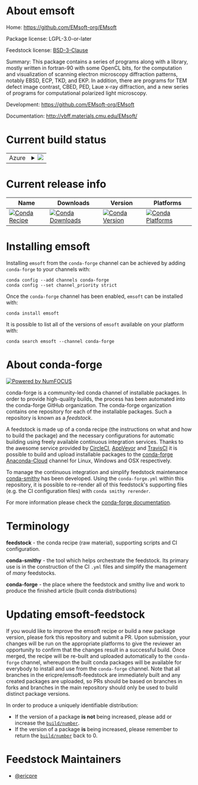 About emsoft
============

Home: https://github.com/EMsoft-org/EMsoft

Package license: LGPL-3.0-or-later

Feedstock license: [BSD-3-Clause](https://github.com/ericpre/emsoft-feedstock/blob/master/LICENSE.txt)

Summary: This package contains a series of programs along with a library, mostly written in fortran-90 with some OpenCL bits, for the computation and visualization of scanning electron microscopy diffraction patterns, notably EBSD, ECP, TKD, and EKP. In addition, there are programs for TEM defect image contrast, CBED, PED, Laue x-ray diffraction, and a new series of programs for computational polarized light microscopy.

Development: https://github.com/EMsoft-org/EMsoft

Documentation: http://vbff.materials.cmu.edu/EMsoft/

Current build status
====================


<table>
    
  <tr>
    <td>Azure</td>
    <td>
      <details>
        <summary>
          <a href="https://dev.azure.com/ericpre/feedstock-builds/_build/latest?definitionId=&branchName=master">
            <img src="https://dev.azure.com/ericpre/feedstock-builds/_apis/build/status/emsoft-feedstock?branchName=master">
          </a>
        </summary>
        <table>
          <thead><tr><th>Variant</th><th>Status</th></tr></thead>
          <tbody><tr>
              <td>linux_64_cxx_compiler_version7fortran_compiler_version7numpy1.18python3.7.____cpython</td>
              <td>
                <a href="https://dev.azure.com/ericpre/feedstock-builds/_build/latest?definitionId=&branchName=master">
                  <img src="https://dev.azure.com/ericpre/feedstock-builds/_apis/build/status/emsoft-feedstock?branchName=master&jobName=linux&configuration=linux_64_cxx_compiler_version7fortran_compiler_version7numpy1.18python3.7.____cpython" alt="variant">
                </a>
              </td>
            </tr><tr>
              <td>linux_64_cxx_compiler_version7fortran_compiler_version7numpy1.18python3.8.____cpython</td>
              <td>
                <a href="https://dev.azure.com/ericpre/feedstock-builds/_build/latest?definitionId=&branchName=master">
                  <img src="https://dev.azure.com/ericpre/feedstock-builds/_apis/build/status/emsoft-feedstock?branchName=master&jobName=linux&configuration=linux_64_cxx_compiler_version7fortran_compiler_version7numpy1.18python3.8.____cpython" alt="variant">
                </a>
              </td>
            </tr><tr>
              <td>linux_64_cxx_compiler_version7fortran_compiler_version7numpy1.19python3.9.____cpython</td>
              <td>
                <a href="https://dev.azure.com/ericpre/feedstock-builds/_build/latest?definitionId=&branchName=master">
                  <img src="https://dev.azure.com/ericpre/feedstock-builds/_apis/build/status/emsoft-feedstock?branchName=master&jobName=linux&configuration=linux_64_cxx_compiler_version7fortran_compiler_version7numpy1.19python3.9.____cpython" alt="variant">
                </a>
              </td>
            </tr><tr>
              <td>linux_64_cxx_compiler_version9fortran_compiler_version9numpy1.18python3.7.____cpython</td>
              <td>
                <a href="https://dev.azure.com/ericpre/feedstock-builds/_build/latest?definitionId=&branchName=master">
                  <img src="https://dev.azure.com/ericpre/feedstock-builds/_apis/build/status/emsoft-feedstock?branchName=master&jobName=linux&configuration=linux_64_cxx_compiler_version9fortran_compiler_version9numpy1.18python3.7.____cpython" alt="variant">
                </a>
              </td>
            </tr><tr>
              <td>linux_64_cxx_compiler_version9fortran_compiler_version9numpy1.18python3.8.____cpython</td>
              <td>
                <a href="https://dev.azure.com/ericpre/feedstock-builds/_build/latest?definitionId=&branchName=master">
                  <img src="https://dev.azure.com/ericpre/feedstock-builds/_apis/build/status/emsoft-feedstock?branchName=master&jobName=linux&configuration=linux_64_cxx_compiler_version9fortran_compiler_version9numpy1.18python3.8.____cpython" alt="variant">
                </a>
              </td>
            </tr><tr>
              <td>linux_64_cxx_compiler_version9fortran_compiler_version9numpy1.19python3.9.____cpython</td>
              <td>
                <a href="https://dev.azure.com/ericpre/feedstock-builds/_build/latest?definitionId=&branchName=master">
                  <img src="https://dev.azure.com/ericpre/feedstock-builds/_apis/build/status/emsoft-feedstock?branchName=master&jobName=linux&configuration=linux_64_cxx_compiler_version9fortran_compiler_version9numpy1.19python3.9.____cpython" alt="variant">
                </a>
              </td>
            </tr><tr>
              <td>win_64_cuda_compiler_version10.2numpy1.18python3.7.____cpython</td>
              <td>
                <a href="https://dev.azure.com/ericpre/feedstock-builds/_build/latest?definitionId=&branchName=master">
                  <img src="https://dev.azure.com/ericpre/feedstock-builds/_apis/build/status/emsoft-feedstock?branchName=master&jobName=win&configuration=win_64_cuda_compiler_version10.2numpy1.18python3.7.____cpython" alt="variant">
                </a>
              </td>
            </tr><tr>
              <td>win_64_cuda_compiler_version10.2numpy1.18python3.8.____cpython</td>
              <td>
                <a href="https://dev.azure.com/ericpre/feedstock-builds/_build/latest?definitionId=&branchName=master">
                  <img src="https://dev.azure.com/ericpre/feedstock-builds/_apis/build/status/emsoft-feedstock?branchName=master&jobName=win&configuration=win_64_cuda_compiler_version10.2numpy1.18python3.8.____cpython" alt="variant">
                </a>
              </td>
            </tr><tr>
              <td>win_64_cuda_compiler_version10.2numpy1.19python3.9.____cpython</td>
              <td>
                <a href="https://dev.azure.com/ericpre/feedstock-builds/_build/latest?definitionId=&branchName=master">
                  <img src="https://dev.azure.com/ericpre/feedstock-builds/_apis/build/status/emsoft-feedstock?branchName=master&jobName=win&configuration=win_64_cuda_compiler_version10.2numpy1.19python3.9.____cpython" alt="variant">
                </a>
              </td>
            </tr><tr>
              <td>win_64_cuda_compiler_version11.0numpy1.18python3.7.____cpython</td>
              <td>
                <a href="https://dev.azure.com/ericpre/feedstock-builds/_build/latest?definitionId=&branchName=master">
                  <img src="https://dev.azure.com/ericpre/feedstock-builds/_apis/build/status/emsoft-feedstock?branchName=master&jobName=win&configuration=win_64_cuda_compiler_version11.0numpy1.18python3.7.____cpython" alt="variant">
                </a>
              </td>
            </tr><tr>
              <td>win_64_cuda_compiler_version11.0numpy1.18python3.8.____cpython</td>
              <td>
                <a href="https://dev.azure.com/ericpre/feedstock-builds/_build/latest?definitionId=&branchName=master">
                  <img src="https://dev.azure.com/ericpre/feedstock-builds/_apis/build/status/emsoft-feedstock?branchName=master&jobName=win&configuration=win_64_cuda_compiler_version11.0numpy1.18python3.8.____cpython" alt="variant">
                </a>
              </td>
            </tr><tr>
              <td>win_64_cuda_compiler_version11.0numpy1.19python3.9.____cpython</td>
              <td>
                <a href="https://dev.azure.com/ericpre/feedstock-builds/_build/latest?definitionId=&branchName=master">
                  <img src="https://dev.azure.com/ericpre/feedstock-builds/_apis/build/status/emsoft-feedstock?branchName=master&jobName=win&configuration=win_64_cuda_compiler_version11.0numpy1.19python3.9.____cpython" alt="variant">
                </a>
              </td>
            </tr><tr>
              <td>win_64_cuda_compiler_version11.1numpy1.18python3.7.____cpython</td>
              <td>
                <a href="https://dev.azure.com/ericpre/feedstock-builds/_build/latest?definitionId=&branchName=master">
                  <img src="https://dev.azure.com/ericpre/feedstock-builds/_apis/build/status/emsoft-feedstock?branchName=master&jobName=win&configuration=win_64_cuda_compiler_version11.1numpy1.18python3.7.____cpython" alt="variant">
                </a>
              </td>
            </tr><tr>
              <td>win_64_cuda_compiler_version11.1numpy1.18python3.8.____cpython</td>
              <td>
                <a href="https://dev.azure.com/ericpre/feedstock-builds/_build/latest?definitionId=&branchName=master">
                  <img src="https://dev.azure.com/ericpre/feedstock-builds/_apis/build/status/emsoft-feedstock?branchName=master&jobName=win&configuration=win_64_cuda_compiler_version11.1numpy1.18python3.8.____cpython" alt="variant">
                </a>
              </td>
            </tr><tr>
              <td>win_64_cuda_compiler_version11.1numpy1.19python3.9.____cpython</td>
              <td>
                <a href="https://dev.azure.com/ericpre/feedstock-builds/_build/latest?definitionId=&branchName=master">
                  <img src="https://dev.azure.com/ericpre/feedstock-builds/_apis/build/status/emsoft-feedstock?branchName=master&jobName=win&configuration=win_64_cuda_compiler_version11.1numpy1.19python3.9.____cpython" alt="variant">
                </a>
              </td>
            </tr><tr>
              <td>win_64_cuda_compiler_version11.2numpy1.18python3.7.____cpython</td>
              <td>
                <a href="https://dev.azure.com/ericpre/feedstock-builds/_build/latest?definitionId=&branchName=master">
                  <img src="https://dev.azure.com/ericpre/feedstock-builds/_apis/build/status/emsoft-feedstock?branchName=master&jobName=win&configuration=win_64_cuda_compiler_version11.2numpy1.18python3.7.____cpython" alt="variant">
                </a>
              </td>
            </tr><tr>
              <td>win_64_cuda_compiler_version11.2numpy1.18python3.8.____cpython</td>
              <td>
                <a href="https://dev.azure.com/ericpre/feedstock-builds/_build/latest?definitionId=&branchName=master">
                  <img src="https://dev.azure.com/ericpre/feedstock-builds/_apis/build/status/emsoft-feedstock?branchName=master&jobName=win&configuration=win_64_cuda_compiler_version11.2numpy1.18python3.8.____cpython" alt="variant">
                </a>
              </td>
            </tr><tr>
              <td>win_64_cuda_compiler_version11.2numpy1.19python3.9.____cpython</td>
              <td>
                <a href="https://dev.azure.com/ericpre/feedstock-builds/_build/latest?definitionId=&branchName=master">
                  <img src="https://dev.azure.com/ericpre/feedstock-builds/_apis/build/status/emsoft-feedstock?branchName=master&jobName=win&configuration=win_64_cuda_compiler_version11.2numpy1.19python3.9.____cpython" alt="variant">
                </a>
              </td>
            </tr><tr>
              <td>win_64_cuda_compiler_versionNonenumpy1.18python3.7.____cpython</td>
              <td>
                <a href="https://dev.azure.com/ericpre/feedstock-builds/_build/latest?definitionId=&branchName=master">
                  <img src="https://dev.azure.com/ericpre/feedstock-builds/_apis/build/status/emsoft-feedstock?branchName=master&jobName=win&configuration=win_64_cuda_compiler_versionNonenumpy1.18python3.7.____cpython" alt="variant">
                </a>
              </td>
            </tr><tr>
              <td>win_64_cuda_compiler_versionNonenumpy1.18python3.8.____cpython</td>
              <td>
                <a href="https://dev.azure.com/ericpre/feedstock-builds/_build/latest?definitionId=&branchName=master">
                  <img src="https://dev.azure.com/ericpre/feedstock-builds/_apis/build/status/emsoft-feedstock?branchName=master&jobName=win&configuration=win_64_cuda_compiler_versionNonenumpy1.18python3.8.____cpython" alt="variant">
                </a>
              </td>
            </tr><tr>
              <td>win_64_cuda_compiler_versionNonenumpy1.19python3.9.____cpython</td>
              <td>
                <a href="https://dev.azure.com/ericpre/feedstock-builds/_build/latest?definitionId=&branchName=master">
                  <img src="https://dev.azure.com/ericpre/feedstock-builds/_apis/build/status/emsoft-feedstock?branchName=master&jobName=win&configuration=win_64_cuda_compiler_versionNonenumpy1.19python3.9.____cpython" alt="variant">
                </a>
              </td>
            </tr>
          </tbody>
        </table>
      </details>
    </td>
  </tr>
</table>

Current release info
====================

| Name | Downloads | Version | Platforms |
| --- | --- | --- | --- |
| [![Conda Recipe](https://img.shields.io/badge/recipe-emsoft-green.svg)](https://anaconda.org/conda-forge/emsoft) | [![Conda Downloads](https://img.shields.io/conda/dn/conda-forge/emsoft.svg)](https://anaconda.org/conda-forge/emsoft) | [![Conda Version](https://img.shields.io/conda/vn/conda-forge/emsoft.svg)](https://anaconda.org/conda-forge/emsoft) | [![Conda Platforms](https://img.shields.io/conda/pn/conda-forge/emsoft.svg)](https://anaconda.org/conda-forge/emsoft) |

Installing emsoft
=================

Installing `emsoft` from the `conda-forge` channel can be achieved by adding `conda-forge` to your channels with:

```
conda config --add channels conda-forge
conda config --set channel_priority strict
```

Once the `conda-forge` channel has been enabled, `emsoft` can be installed with:

```
conda install emsoft
```

It is possible to list all of the versions of `emsoft` available on your platform with:

```
conda search emsoft --channel conda-forge
```


About conda-forge
=================

[![Powered by
NumFOCUS](https://img.shields.io/badge/powered%20by-NumFOCUS-orange.svg?style=flat&colorA=E1523D&colorB=007D8A)](https://numfocus.org)

conda-forge is a community-led conda channel of installable packages.
In order to provide high-quality builds, the process has been automated into the
conda-forge GitHub organization. The conda-forge organization contains one repository
for each of the installable packages. Such a repository is known as a *feedstock*.

A feedstock is made up of a conda recipe (the instructions on what and how to build
the package) and the necessary configurations for automatic building using freely
available continuous integration services. Thanks to the awesome service provided by
[CircleCI](https://circleci.com/), [AppVeyor](https://www.appveyor.com/)
and [TravisCI](https://travis-ci.com/) it is possible to build and upload installable
packages to the [conda-forge](https://anaconda.org/conda-forge)
[Anaconda-Cloud](https://anaconda.org/) channel for Linux, Windows and OSX respectively.

To manage the continuous integration and simplify feedstock maintenance
[conda-smithy](https://github.com/conda-forge/conda-smithy) has been developed.
Using the ``conda-forge.yml`` within this repository, it is possible to re-render all of
this feedstock's supporting files (e.g. the CI configuration files) with ``conda smithy rerender``.

For more information please check the [conda-forge documentation](https://conda-forge.org/docs/).

Terminology
===========

**feedstock** - the conda recipe (raw material), supporting scripts and CI configuration.

**conda-smithy** - the tool which helps orchestrate the feedstock.
                   Its primary use is in the construction of the CI ``.yml`` files
                   and simplify the management of *many* feedstocks.

**conda-forge** - the place where the feedstock and smithy live and work to
                  produce the finished article (built conda distributions)


Updating emsoft-feedstock
=========================

If you would like to improve the emsoft recipe or build a new
package version, please fork this repository and submit a PR. Upon submission,
your changes will be run on the appropriate platforms to give the reviewer an
opportunity to confirm that the changes result in a successful build. Once
merged, the recipe will be re-built and uploaded automatically to the
`conda-forge` channel, whereupon the built conda packages will be available for
everybody to install and use from the `conda-forge` channel.
Note that all branches in the ericpre/emsoft-feedstock are
immediately built and any created packages are uploaded, so PRs should be based
on branches in forks and branches in the main repository should only be used to
build distinct package versions.

In order to produce a uniquely identifiable distribution:
 * If the version of a package **is not** being increased, please add or increase
   the [``build/number``](https://docs.conda.io/projects/conda-build/en/latest/resources/define-metadata.html#build-number-and-string).
 * If the version of a package **is** being increased, please remember to return
   the [``build/number``](https://docs.conda.io/projects/conda-build/en/latest/resources/define-metadata.html#build-number-and-string)
   back to 0.

Feedstock Maintainers
=====================

* [@ericpre](https://github.com/ericpre/)

